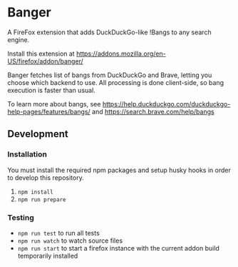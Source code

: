 # Banger
A FireFox extension that adds DuckDuckGo-like !Bangs to any search engine.

Install this extension at https://addons.mozilla.org/en-US/firefox/addon/banger/

Banger fetches list of bangs from DuckDuckGo and Brave, letting you choose which backend to use.
All processing is done client-side, so bang execution is faster than usual.

To learn more about bangs, see https://help.duckduckgo.com/duckduckgo-help-pages/features/bangs/ and https://search.brave.com/help/bangs

## Development
### Installation
You must install the required npm packages and setup husky hooks in order to develop this repository.
1. `npm install`
2. `npm run prepare`
### Testing
- `npm run test` to run all tests
- `npm run watch` to watch source files
- `npm run start` to start a firefox instance with the current addon build temporarily installed